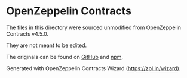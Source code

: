 # OpenZeppelin Contracts

The files in this directory were sourced unmodified from OpenZeppelin Contracts v4.5.0.

They are not meant to be edited.

The originals can be found on [GitHub] and [npm].

[GitHub]: https://github.com/OpenZeppelin/openzeppelin-contracts-upgradeable/tree/v4.5.0
[npm]: https://www.npmjs.com/package/@openzeppelin/contracts-upgradeable/v/4.5.0

Generated with OpenZeppelin Contracts Wizard (https://zpl.in/wizard).
